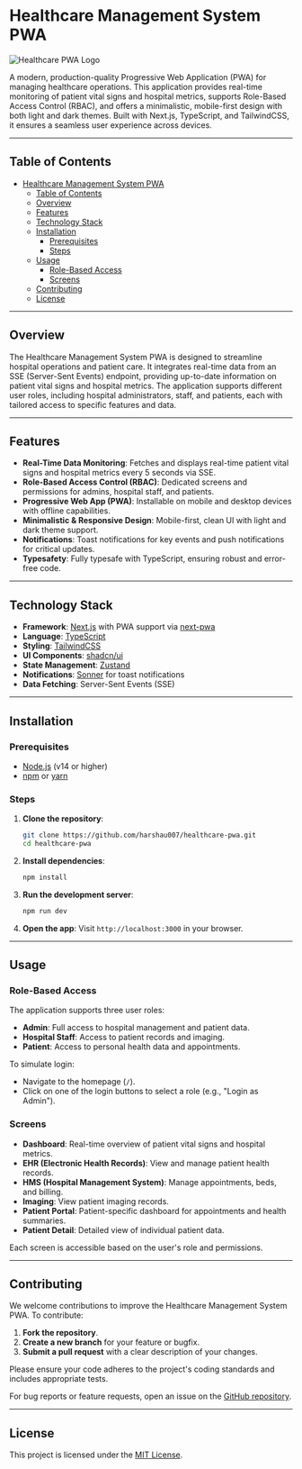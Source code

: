 # Healthcare Management System PWA

![Healthcare PWA Logo](https://via.placeholder.com/150) <!-- Replace with actual logo if available -->

A modern, production-quality Progressive Web Application (PWA) for managing healthcare operations. This application provides real-time monitoring of patient vital signs and hospital metrics, supports Role-Based Access Control (RBAC), and offers a minimalistic, mobile-first design with both light and dark themes. Built with Next.js, TypeScript, and TailwindCSS, it ensures a seamless user experience across devices.

---

## Table of Contents

- [Healthcare Management System PWA](#healthcare-management-system-pwa)
  - [Table of Contents](#table-of-contents)
  - [Overview](#overview)
  - [Features](#features)
  - [Technology Stack](#technology-stack)
  - [Installation](#installation)
    - [Prerequisites](#prerequisites)
    - [Steps](#steps)
  - [Usage](#usage)
    - [Role-Based Access](#role-based-access)
    - [Screens](#screens)
  - [Contributing](#contributing)
  - [License](#license)

---

## Overview

The Healthcare Management System PWA is designed to streamline hospital operations and patient care. It integrates real-time data from an SSE (Server-Sent Events) endpoint, providing up-to-date information on patient vital signs and hospital metrics. The application supports different user roles, including hospital administrators, staff, and patients, each with tailored access to specific features and data.

---

## Features

- **Real-Time Data Monitoring**: Fetches and displays real-time patient vital signs and hospital metrics every 5 seconds via SSE.
- **Role-Based Access Control (RBAC)**: Dedicated screens and permissions for admins, hospital staff, and patients.
- **Progressive Web App (PWA)**: Installable on mobile and desktop devices with offline capabilities.
- **Minimalistic & Responsive Design**: Mobile-first, clean UI with light and dark theme support.
- **Notifications**: Toast notifications for key events and push notifications for critical updates.
- **Typesafety**: Fully typesafe with TypeScript, ensuring robust and error-free code.

---

## Technology Stack

- **Framework**: [Next.js](https://nextjs.org/) with PWA support via [next-pwa](https://github.com/shadowwalker/next-pwa)
- **Language**: [TypeScript](https://www.typescriptlang.org/)
- **Styling**: [TailwindCSS](https://tailwindcss.com/)
- **UI Components**: [shadcn/ui](https://ui.shadcn.com/)
- **State Management**: [Zustand](https://github.com/pmndrs/zustand)
- **Notifications**: [Sonner](https://sonner.emilkowal.ski/) for toast notifications
- **Data Fetching**: Server-Sent Events (SSE)

---

## Installation

### Prerequisites

- [Node.js](https://nodejs.org/) (v14 or higher)
- [npm](https://www.npmjs.com/) or [yarn](https://yarnpkg.com/)

### Steps

1. **Clone the repository**:

   ```bash
   git clone https://github.com/harshau007/healthcare-pwa.git
   cd healthcare-pwa
   ```

2. **Install dependencies**:

   ```bash
   npm install
   ```

3. **Run the development server**:

   ```bash
   npm run dev
   ```

4. **Open the app**:
   Visit `http://localhost:3000` in your browser.

---

## Usage

### Role-Based Access

The application supports three user roles:

- **Admin**: Full access to hospital management and patient data.
- **Hospital Staff**: Access to patient records and imaging.
- **Patient**: Access to personal health data and appointments.

To simulate login:

- Navigate to the homepage (`/`).
- Click on one of the login buttons to select a role (e.g., "Login as Admin").

### Screens

- **Dashboard**: Real-time overview of patient vital signs and hospital metrics.
- **EHR (Electronic Health Records)**: View and manage patient health records.
- **HMS (Hospital Management System)**: Manage appointments, beds, and billing.
- **Imaging**: View patient imaging records.
- **Patient Portal**: Patient-specific dashboard for appointments and health summaries.
- **Patient Detail**: Detailed view of individual patient data.

Each screen is accessible based on the user's role and permissions.

---

## Contributing

We welcome contributions to improve the Healthcare Management System PWA. To contribute:

1. **Fork the repository**.
2. **Create a new branch** for your feature or bugfix.
3. **Submit a pull request** with a clear description of your changes.

Please ensure your code adheres to the project's coding standards and includes appropriate tests.

For bug reports or feature requests, open an issue on the [GitHub repository](https://github.com/harshau007/healthcare-pwa/issues).

---

## License

This project is licensed under the [MIT License](LICENSE).
